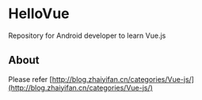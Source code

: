 # HelloVue
Repository for Android developer to learn Vue.js

## About
Please refer [http://blog.zhaiyifan.cn/categories/Vue-js/](http://blog.zhaiyifan.cn/categories/Vue-js/)
